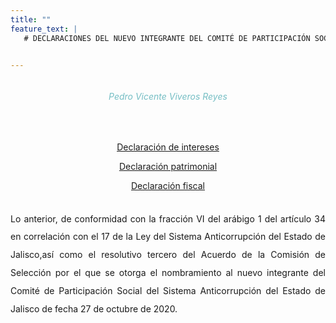 ```yaml
---
title: ""
feature_text: |
   # DECLARACIONES DEL NUEVO INTEGRANTE DEL COMITÉ DE PARTICIPACIÓN SOCIAL DEL SISTEMA ANTICORRUPCIÓN DEL ESTADO DE JALISCO


---  
```


<div class="row">
<div class="column">
<div style="text-align: center">
<h6 style="color: #75bec4;">Pedro Vicente Viveros Reyes</h6></div><p></p>
<br>

<p style="text-align: center" class="svg_text_link3"><a href="/declaraciones/DECLARACION-DE-INTERESES_2020.pdf">Declaración de intereses</a></p>
<p style="text-align: center" class="svg_text_link3"><a href="/declaraciones/DECLARACION-PATRIMONIAL_2020.pdf">Declaración patrimonial</a></p>
<p style="text-align: center" class="svg_text_link3"><a href="/declaraciones/DECLARACION-FISCAL_2020.pdf">Declaración fiscal</a></p>
<br>
<div style="text-align:justify; line-height: 1.8rem"><span>Lo anterior, de conformidad con la fracción VI del arábigo 1 del artículo 34 en correlación con el 17 de la Ley del Sistema Anticorrupción del Estado de Jalisco,así como el resolutivo tercero del Acuerdo de la Comisión de Selección por el que se otorga el nombramiento al nuevo integrante del Comité de Participación Social del Sistema Anticorrupción del Estado de Jalisco de fecha 27 de octubre de 2020. 
</span></div>
</div>
</div>


<p></p>
<p></p>
<p></p>
